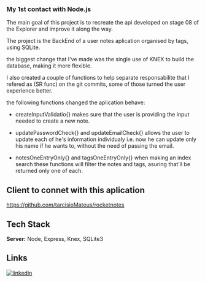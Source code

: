 ### My 1st contact with Node.js

The main goal of this project is to recreate the api developed on stage 08 of the Explorer and improve it along the way.

The project is the BackEnd of a user notes aplication organised by tags, using SQLite.

the biggest change that I've made was the single use of KNEX to build the database, making it more flexible.

I also created a couple of functions to help separate responsabilite that I refered as (SR func) on the git commits, some of those turned the user experience better.

the following functions changed the aplication behave:

- createInputValidatio{}
makes sure that the user is providing the input needed to create a new note.

- updatePasswordCheck{}   and   updateEmailCheck{}
allows the user to update each of he's information individualy i.e. now he can update only his name if he wants to, without the need of passing the email.

- notesOneEntryOnly{}   and   tagsOneEntryOnly{}
when making an index search these functions will filter the notes and tags, asuring that'll be returned only one of each.

## Client to connet with this aplication
https://github.com/tarcisioMateus/rocketnotes

## Tech Stack
**Server:** Node, Express, Knex, SQLite3

## Links
[![linkedin](https://img.shields.io/badge/linkedin-0A66C2?style=for-the-badge&logo=linkedin&logoColor=white)](https://www.linkedin.com/in/tarcisiomateus)
